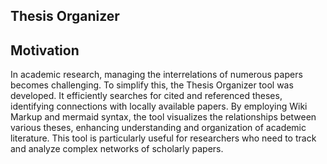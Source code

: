 ## Thesis Organizer
## Motivation
In academic research, managing the interrelations of numerous papers becomes challenging. To simplify this, the Thesis Organizer tool was developed. It efficiently searches for cited and referenced theses, identifying connections with locally available papers. By employing Wiki Markup and mermaid syntax, the tool visualizes the relationships between various theses, enhancing understanding and organization of academic literature. This tool is particularly useful for researchers who need to track and analyze complex networks of scholarly papers.
